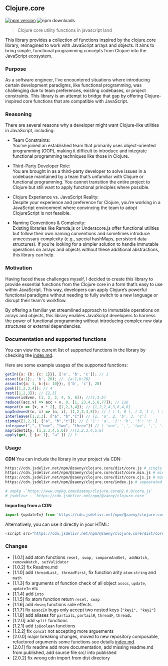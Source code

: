 ## Clojure.core

[![npm version](https://img.shields.io/npm/v/@zaeny/clojure.core.svg)](https://www.npmjs.com/package/@zaeny/clojure.core)
![npm downloads](https://img.shields.io/npm/dm/@zaeny/clojure.core.svg)  

> Clojure core utility functions in javascript land    

This library provides a collection of functions inspired by the clojure.core library, reimagined to work with JavaScript arrays and objects. It aims to bring simple, functional programming concepts from Clojure into the JavaScript ecosystem.

### Purpose  
As a software engineer, I've encountered situations where introducing certain development paradigms, like functional programming, was challenging due to team preferences, existing codebases, or project constraints. This library is an attempt to bridge that gap by offering Clojure-inspired core functions that are compatible with JavaScript.

### Reasoning  
There are several reasons why a developer might want Clojure-like utilities in JavaScript, including:

- Team Constraints:  
You’ve joined an established team that primarily uses object-oriented programming (OOP), making it difficult to introduce and integrate functional programming techniques like those in Clojure.

- Third-Party Developer Role:  
You are brought in as a third-party developer to solve issues in a codebase maintained by a team that’s unfamiliar with Clojure or functional programming. You cannot transition the entire project to Clojure but still want to apply functional principles where possible.

- Clojure Experience vs. JavaScript Reality:  
Despite your experience and preference for Clojure, you’re working in a JavaScript environment where convincing the team to adopt ClojureScript is not feasible.

- Naming Conventions & Complexity:  
Existing libraries like Ramda.js or Underscore.js offer functional utilities but follow their own naming conventions and sometimes introduce unnecessary complexity (e.g., special hashMaps, persistent data structures). If you’re looking for a simpler solution to handle immutable operations on arrays and objects without these additional abstractions, this library can help.

### Motivation  
Having faced these challenges myself, I decided to create this library to provide essential functions from the Clojure core in a form that’s easy to use within JavaScript. This way, developers can apply Clojure’s powerful functional paradigms without needing to fully switch to a new language or disrupt their team's workflow.

By offering a familiar yet streamlined approach to immutable operations on arrays and objects, this library enables JavaScript developers to harness the power of functional programming without introducing complex new data structures or external dependencies.

### Documentation and supported functions
You can view the current list of supported functions in the library by checking the [index.md](./index.md).

Here are some example usages of the supported functions:
```js
getIn({a: {b: {c: 1}}}, ['a', 'b', 'c']); // 1
assoc({a:1};, 'b', 20); //  {a:1,b:20}
assocIn({a: 1, b:{c: 10}};, ['b', 'c'], 20)
peek([1,2,3,4]); // 4
rest([1,2,3]); // [2,3]
remove(isEven, [1, 2, 3, 4, 5, 6]); //[1,3,5]
reduce((acc,v) => acc + v, 0, [1, 23,4,5,6,77]); // 116
mapcat(x => [x, x * 2], [1,2,3,4]); // [1,2,2,4,3,6,4,8]
mapIndexed((n, i) => [n, i], [1,2,3,4,5]); // [ [ 1, 0 ], [ 2, 1 ], [ 3, 2 ], [ 4, 3 ], [ 5, 4]]
interleave([1,2,3], ["a", "b","c"]) // [1, 'a', 2, 'b', 3, 'c']
zipmap([1,2,3], ["a", "b","c"]); // { '1': 'a', '2': 'b', '3': 'c' }
interpose(",", ["one", "two", "three"]) // [ 'one', ',', 'two', ',', 'three' ]
map(identity, [1,2,3,4,5,6]) //[1,2,3,4,5,6]
apply(get, [ {a: 1}, "a" ]) // 1
```

### Usage
**CDN**
You can include the library in your project via CDN:
```sh 
https://cdn.jsdelivr.net/npm/@zaeny/clojure.core/dist/core.js # single code base var
https://cdn.jsdelivr.net/npm/@zaeny/clojure.core/dist/core.min.js # minified version
https://cdn.jsdelivr.net/npm/@zaeny/clojure.core/dist/core.cjs.js # module.exports node.js
https://cdn.jsdelivr.net/npm/@zaeny/clojure.core/index.js # sepearated module

# unpkg -`https://www.unpkg.com/@zaeny/clojure.core@2.0.0/core.js`
# jsdelivr - `https://cdn.jsdelivr.net/npm/@zaeny/clojure.core`
```
**Importing from a CDN**
```js
import {updateIn} from 'https://cdn.jsdelivr.net/npm/@zaeny/clojure.core/+esm';
```
Alternatively, you can use it directly in your HTML:
```js
<script src="https://cdn.jsdelivr.net/npm/@zaeny/clojure.core/dist/core.min.js"></script>
```   

### Changes
 - [1.0.1] add atom functions `reset, swap, compareAndSet, addWatch, removeWatch, setValidator`
 - [1.0.2] fix Readme.md
 - [1.1.0] add `threadLast, threadFirst`, fix function arity `atom` `string` and `math`
 - [1.1.3] fix arguments of function check of all object `assoc`, `update`, `updateIn` etc
 - [1.1.4] add `into`
 - [1.1.5] fix atom function return  `reset, swap`
 - [1.1.6] add `doseq` functions side effects
 - [1.1.7] fix `assocIn` bugs only accept two nested keys `["key1", "key2"]`
 - [1.1.8] add aliases for `partialL`, `partailR`, `threadF`, `threadL`
 - [1.2.0] add `split` functions
 - [1.2.1] add `isBoolean` functions
 - [1.2.2] fix `concat` not accepting more arguements
 - [2.0.0] major breaking changes, moved to new repository composable, refactored arguments some functions see details [index.md](./index.md).
 - [2.0.1] fix readme add more documentation, add missing readme.md from published, add source file src/ into published
 - [2.0.2] fix wrong cdn import from dist directory
